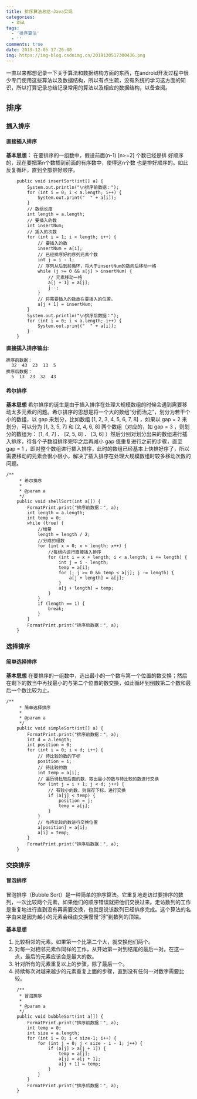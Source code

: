 ```yaml
---
title: 排序算法总结-Java实现
categories:
  - DSA
tags:
  - '排序算法'
  - ''
comments: true
date: 2019-12-05 17:26:00
img: https://img-blog.csdnimg.cn/2019120517300436.png
---
```


一直以来都想记录一下关于算法和数据结构方面的东西，在android开发过程中很少专门使用这些算法以及数据结构，所以有点生疏，没有系统的学习这方面的知识，所以打算记录总结记录常用的算法以及相应的数据结构，以备查阅。

## 排序
### 插入排序
#### 直接插入排序
**基本思想：**
在要排序的一组数中，假设前面(n-1) [n>=2] 个数已经是排 好顺序的，现在要把第n个数插到前面的有序数中，使得这n个数
也是排好顺序的。如此反复循环，直到全部排好顺序。

```
    public void insertSort(int[] a) {
        System.out.println("\n排序前数据：");
        for (int i = 0; i < a.length; i++) {
            System.out.print("  " + a[i]);
        }
        // 数组长度
        int length = a.length;
        // 要插入的数
        int insertNum;
        // 插入的次数
        for (int i = 1; i < length; i++) {
            // 要插入的数
            insertNum = a[i];
            // 已经排序好的序列元素个数
            int j = i - 1;
            // 序列从后到前循环，将大于insertNum的数向后移动一格
            while (j >= 0 && a[j] > insertNum) {
                // 元素移动一格
                a[j + 1] = a[j];
                j--;
            }
            // 将需要插入的数放在要插入的位置。
            a[j + 1] = insertNum;
        }
        System.out.println("\n排序后数据：");
        for (int i = 0; i < a.length; i++) {
            System.out.print("  " + a[i]);
        }
    }
```
**直接插入排序输出:**

```
排序前数据：
  32  43  23  13  5
排序后数据：
  5  13  23  32  43
```

#### 希尔排序
**基本思想**
希尔排序的诞生是由于插入排序在处理大规模数组的时候会遇到需要移动太多元素的问题。希尔排序的思想是将一个大的数组“分而治之”，划分为若干个小的数组，以 gap 来划分，比如数组 [1, 2, 3, 4, 5, 6, 7, 8] ，如果以 gap = 2 来划分，可以分为 [1, 3, 5, 7] 和 [2, 4, 6, 8] 两个数组（对应的，如 gap = 3 ，则划分的数组为： [1, 4, 7] 、 [2, 5, 8] 、 [3, 6] ）然后分别对划分出来的数组进行插入排序，待各个子数组排序完毕之后再减小 gap 值重复进行之前的步骤，直至 gap = 1 ，即对整个数组进行插入排序，此时的数组已经基本上快排好序了，所以需要移动的元素会很小很小，解决了插入排序在处理大规模数组时较多移动次数的问题。

```
/**
     * 希尔排序
     *
     * @param a
     */
    public void shellSort(int a[]) {
        FormatPrint.print("排序前数据：", a);
        int length = a.length;
        int temp = 0;
        while (true) {
            //增量
            length = length / 2;
            //分成的组数
            for (int x = 0; x < length; x++) {
                //每组内进行直接插入排序
                for (int i = x + length; i < a.length; i += length) {
                    int j = i - length;
                    temp = a[i];
                    for (; j >= 0 && temp < a[j]; j -= length) {
                        a[j + length] = a[j];
                    }
                    a[j + length] = temp;
                }
            }
            if (length == 1) {
                break;
            }
        }
        FormatPrint.print("排序后数据：", a);
    }
```


### 选择排序
#### 简单选择排序
**基本思想**
在要排序的一组数中，选出最小的一个数与第一个位置的数交换；然后在剩下的数当中再找最小的与第二个位置的数交换，如此循环到倒数第二个数和最后一个数比较为止。

```
/**
     * 简单选择排序
     *
     * @param a
     */
    public void simpleSort(int[] a) {
        FormatPrint.print("排序前数据：", a);
        int d = a.length;
        int position = 0;
        for (int i = 0; i < d; i++) {
            // 待比较的数的下标
            position = i;
            // 待比较的数
            int temp = a[i];
            // 遍历待比较后面的数，取出最小的数与待比较的数进行交换
            for (int j = i + 1; j < d; j++) {
                // 有较小的数，则保存下标，进行交换
                if (a[j] < temp) {
                    position = j;
                    temp = a[j];
                }
            }
            // 与待比较的数进行交换位置
            a[position] = a[i];
            a[i] = temp;
        }
        FormatPrint.print("排序后数据：", a);
    }
```
### 交换排序
#### 冒泡排序

冒泡排序（Bubble Sort）是一种简单的排序算法。它重复地走访过要排序的数列，一次比较两个元素，如果他们的顺序错误就把他们交换过来。走访数列的工作是重复地进行直到没有再需要交换，也就是说该数列已经排序完成。这个算法的名字由来是因为越小的元素会经由交换慢慢“浮”到数列的顶端。

**基本思想**
 1. 比较相邻的元素。如果第一个比第二个大，就交换他们两个。
 2. 对每一对相邻元素作同样的工作，从开始第一对到结尾的最后一对。在这一点，最后的元素应该会是最大的数。
 3. 针对所有的元素重复以上的步骤，除了最后一个。
 4. 持续每次对越来越少的元素重复上面的步骤，直到没有任何一对数字需要比较。

```
	/**
	 * 冒泡排序
	 * 
	 * @param a
	 */
	public void bubbleSort(int a[]) {
		FormatPrint.print("排序前数据：", a);
		int temp = 0;
		int size = a.length;
		for (int i = 0; i < size-1; i++) {
			for (int j = 0; j < size - i - 1; j++) {
				if (a[j] > a[j + 1]) {
					temp = a[j];
					a[j] = a[j + 1];
					a[j + 1] = temp;
				}
			}
		}
		FormatPrint.print("排序后数据：", a);
	}
```

